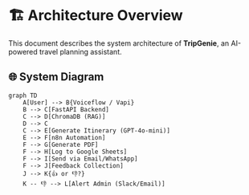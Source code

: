 # 🏗️ Architecture Overview

This document describes the system architecture of **TripGenie**, an AI-powered travel planning assistant.

## 🌐 System Diagram

```mermaid
graph TD
    A[User] --> B{Voiceflow / Vapi}
    B --> C[FastAPI Backend]
    C --> D[ChromaDB (RAG)]
    D --> C
    C --> E[Generate Itinerary (GPT-4o-mini)]
    E --> F[n8n Automation]
    F --> G[Generate PDF]
    F --> H[Log to Google Sheets]
    F --> I[Send via Email/WhatsApp]
    F --> J[Feedback Collection]
    J --> K{👍 or 👎?}
    K -- 👎 --> L[Alert Admin (Slack/Email)]
